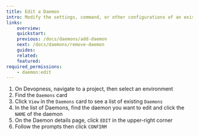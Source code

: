 ```yaml
---
title: Edit a Daemon
intro: Modify the settings, command, or other configurations of an existing Daemon.
links:
    overview:
    quickstart:
    previous: /docs/daemons/add-daemon
    next: /docs/daemons/remove-daemon
    guides:
    related:
    featured:
required_permissions:
    - daemon:edit
---
```


1. On Devopness, navigate to a project, then select an environment
1. Find the `Daemons` card
1. Click `View` in the `Daemons` card to see a list of existing `Daemons`
1. In the list of Daemons, find the daemon you want to edit and click the `NAME` of the daemon
1. On the Daemon details page, click `EDIT` in the upper-right corner
1. Follow the prompts then click `CONFIRM`
